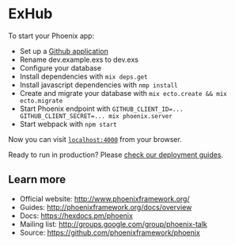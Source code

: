 # ExHub

To start your Phoenix app:

  * Set up a [Github application](https://github.com/settings/applications/new)
  * Rename dev.example.exs to dev.exs
  * Configure your database
  * Install dependencies with `mix deps.get`
  * Install javascript dependencies with `nmp install`
  * Create and migrate your database with `mix ecto.create && mix ecto.migrate`
  * Start Phoenix endpoint with `GITHUB_CLIENT_ID=... GITHUB_CLIENT_SECRET=... mix phoenix.server`
  * Start webpack with `npm start`

Now you can visit [`localhost:4000`](http://localhost:4000) from your browser.

Ready to run in production? Please [check our deployment guides](http://www.phoenixframework.org/docs/deployment).

## Learn more

  * Official website: http://www.phoenixframework.org/
  * Guides: http://phoenixframework.org/docs/overview
  * Docs: https://hexdocs.pm/phoenix
  * Mailing list: http://groups.google.com/group/phoenix-talk
  * Source: https://github.com/phoenixframework/phoenix
